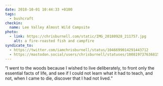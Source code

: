 ```yaml
---
date: 2018-10-01 10:44:33 +0100
tags:
  - bushcraft
checkin:
  name: Lee Valley Almost Wild Campsite
photo:
  - link: https://chrisburnell.com/static/IMG_20180928_211757.jpg
    alt: a fire-roasted fish and campfire
syndicate_to:
  - https://twitter.com/iamchrisburnell/status/1046699014291443712
  - https://mastodon.social/users/chrisburnell/statuses/100819737636815913
---
```


<q>I went to the woods because I wished to live deliberately, to front only the essential facts of life, and see if I could not learn what it had to teach, and not, when I came to die, discover that I had not lived.</q>

